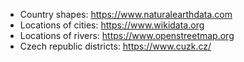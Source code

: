 - Country shapes: https://www.naturalearthdata.com
- Locations of cities: https://www.wikidata.org
- Locations of rivers: https://www.openstreetmap.org
- Czech republic districts: https://www.cuzk.cz/